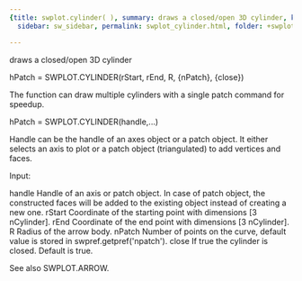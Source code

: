 ```yaml
---
{title: swplot.cylinder( ), summary: draws a closed/open 3D cylinder, keywords: sample,
  sidebar: sw_sidebar, permalink: swplot_cylinder.html, folder: +swplot, mathjax: 'true'}

---
```

draws a closed/open 3D cylinder
 
hPatch = SWPLOT.CYLINDER(rStart, rEnd, R, {nPatch}, {close})
 
The function can draw multiple cylinders with a single patch command for
speedup.
 
hPatch = SWPLOT.CYLINDER(handle,...)
 
Handle can be the handle of an axes object or a patch object. It either
selects an axis to plot or a patch object (triangulated) to add vertices
and faces.
 
Input:
 
handle    Handle of an axis or patch object. In case of patch object, the
          constructed faces will be added to the existing object instead
          of creating a new one.
rStart    Coordinate of the starting point with dimensions [3 nCylinder].
rEnd      Coordinate of the end point with dimensions [3 nCylinder].
R         Radius of the arrow body.
nPatch    Number of points on the curve, default value is stored in
          swpref.getpref('npatch').
close     If true the cylinder is closed. Default is true.
 
See also SWPLOT.ARROW.
 
